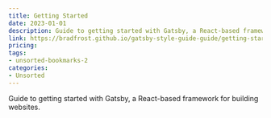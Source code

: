```yaml
---
title: Getting Started
date: 2023-01-01
description: Guide to getting started with Gatsby, a React-based framework for building websites.
link: https://bradfrost.github.io/gatsby-style-guide-guide/getting-started
pricing: 
tags: 
- unsorted-bookmarks-2 
categories: 
- Unsorted 
---
```


Guide to getting started with Gatsby, a React-based framework for building websites.